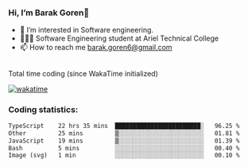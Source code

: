 ###  Hi, I’m Barak Goren👋
- 👀 I’m interested in Software engineering.
- 👨🏼‍🎓 Software Engineering student at Ariel Technical College
- 📫 How to reach me barak.goren6@gmail.com
##
Total time coding (since WakaTime initialized)

[![wakatime](https://wakatime.com/badge/user/5cc5ec80-a806-4ca2-a704-db29274e48cd.svg)](https://wakatime.com/@5cc5ec80-a806-4ca2-a704-db29274e48cd)

   
### Coding statistics:

<!--START_SECTION:waka-->

```txt
TypeScript    22 hrs 35 mins  ████████████████████████░   96.25 %
Other         25 mins         ▒░░░░░░░░░░░░░░░░░░░░░░░░   01.81 %
JavaScript    19 mins         ▒░░░░░░░░░░░░░░░░░░░░░░░░   01.39 %
Bash          5 mins          ░░░░░░░░░░░░░░░░░░░░░░░░░   00.40 %
Image (svg)   1 min           ░░░░░░░░░░░░░░░░░░░░░░░░░   00.10 %
```

<!--END_SECTION:waka-->

<!---
barakgoren/barakgoren is a ✨ special ✨ repository because its `README.md` (this file) appears on your GitHub profile.
You can click the Preview link to take a look at your changes.
--->
